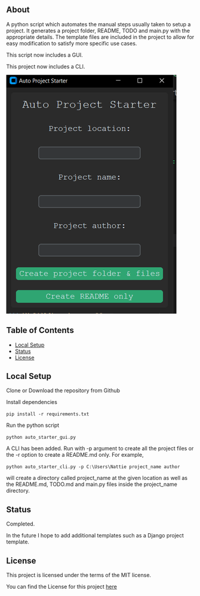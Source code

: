 ## About

A python script which automates the manual steps usually taken to setup a project. It generates a project folder, README, TODO and main.py with the appropriate details. The template files are included in the project to allow for easy modification to satisfy more specific use cases.

This script now includes a GUI.

This project now includes a CLI.

![Alt text](image.png)

## Table of Contents

- [Local Setup](#local-setup)
- [Status](#Status)
- [License](#license)

## Local Setup

Clone or Download the repository from Github

Install dependencies

`pip install -r requirements.txt`

Run the python script

`python auto_starter_gui.py`

A CLI has been added. Run with -p argument to create all the project files or the -r option to create a README.md only. For example,

`python auto_starter_cli.py -p C:\Users\Nattie project_name author`

will create a directory called project_name at the given location as well as the README.md, TODO.md and main.py files inside the project_name directory. 

## Status

Completed.

In the future I hope to add additional templates such as a Django project template.

## License

This project is licensed under the terms of the MIT license.

You can find the License for this project [here](LICENSE.md)